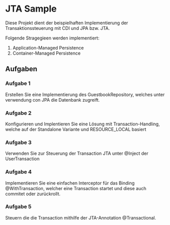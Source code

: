 # JTA Sample

Diese Projekt dient der beispielhaften Implementierung der Transaktionssteuerung mit CDI und JPA bzw. JTA.

Folgende Stragegieen werden implementiert:

1. Application-Managed Persistence
2. Container-Managed Persistence


## Aufgaben

### Aufgabe 1
Erstellen Sie eine Implementierung des GuestbookRepository, welches unter verwendung con JPA die Datenbank zugreift.

### Aufgabe 2
Konfigurieren und Implentieren Sie eine Lösung mit Transaction-Handling, welche auf der Standalone Variante und RESOURCE_LOCAL basiert 

### Aufgabe 3 
Verwenden Sie zur Steuerung der Transaction JTA unter @Inject der UserTransaction

### Aufgabe 4
Implementieren Sie eine einfachen Interceptor für das Binding @WithTransaction, welcher eine Transaction startet und diese auch commitet oder zurückrollt.

### Aufgabe 5
Steuern die die Transaction mithilfe der JTA-Annotation @Transactional.